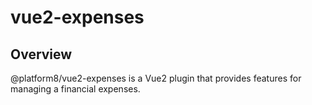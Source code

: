 # vue2-expenses

## Overview
@platform8/vue2-expenses is a Vue2 plugin that provides features for managing a financial expenses.
